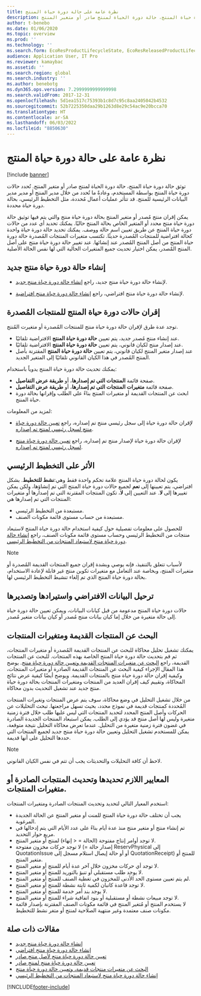 ```yaml
---
title: نظرة عامة على حالة دورة حياة المنتج
description: توثق حالة دورة حياة المنتج، حالة دورة الحياة لمنتج صادر أو متغير المنتج.
author: t-benebo
ms.date: 01/06/2020
ms.topic: overview
ms.prod: ''
ms.technology: ''
ms.search.form: EcoResProductLifecycleState, EcoResReleasedProductLifecycleStateChanges
audience: Application User, IT Pro
ms.reviewer: kamaybac
ms.assetid: ''
ms.search.region: global
ms.search.industry: ''
ms.author: benebotg
ms.dyn365.ops.version: 7.2999999999999998
ms.search.validFrom: 2017-12-31
ms.openlocfilehash: 5d1ea1517c75393b1c8d7c95c8aa2405042b4532
ms.sourcegitcommit: 52b7225350daa29b1263d8e29c54ac9e20bcca70
ms.translationtype: HT
ms.contentlocale: ar-SA
ms.lasthandoff: 06/03/2022
ms.locfileid: "8850630"
---
```

# <a name="product-lifecycle-state-overview"></a>نظرة عامة على حالة دورة حياة المنتج

[!include [banner](../includes/banner.md)]

توثق حالة دورة حياة المنتج، حالة دورة الحياة لمنتج صادر أو متغير المنتج. تُحدد حالات دورة حياة المنتج بواسطة المستخدم، وعادةً ما تُحدد من خلال مدير المنتج أو مدير مدير البيانات الرئيسية للمنتج. قد تتأثر عمليات أعمال مُحددة، مثل التخطيط الرئيسي، بحالة دورة حياة محددة.

يمكن إقران منتج مُصدر أو متغير المنتج بحالة دورة حياة منتج والتي يتم فيها توثيق حالة دورة حياة منتج محدد أو المتغير الخاص بحالة المنتج حاليًا. يمكنك تحديد أي عدد من حالات دورة حياة المنتج عن طريق تعيين اسم حالة ووصف. يمكنك تحديد حالة دورة حياة واحدة كحالة افتراضية للمنتجات المُصدرة حديثًا. تكتسب متغيرات المنتجات المُصدرة حالة دورة حياة المنتج من أصل المنتج المُصدر عند إنشائها. عند تغيير حالة دورة حياة منتج على أصل المنتج المٌصدر، يمكن اختيار تحديث جميع المتغيرات الحالية التي لها نفس الحالة الأصلية.  

## <a name="create-a-new-product-lifecycle-state"></a>إنشاء حالة دورة حياة منتج جديد

- لإنشاء حالة دورة حياة منتج جديد، راجع [إنشاء حالة دورة حياة منتج جديد](tasks/new-product-lifecycle-state.md).

- لإنشاء حالة دورة حياة منتج افتراضي، راجع [إنشاء حالة دورة حياة منتج افتراضية](tasks/default-product-lifecycle-state.md).

## <a name="associate-product-lifecycle-states-to-released-products"></a>إقران حالات دورة حياة المنتج للمنتجات المُصدرة  

توجد عدة طرق لإقران حالة دورة حياة منتج للمنتجات المُصدرة أو متغيرت المُنتج.

- عند إنشاء منتج مُصدر جديد، يتم تعيين **حالة دورة حياة المنتج** الافتراضية تلقائيًا.
- عند إصدار منتج لكيان قانوني، يتم تعيين **حالة دورة حياة المنتج** الافتراضية تلقائيًا.
- عند إصدار متغير المنتج لكيان قانوني، يتم تعيين **حالة دورة حياة المنتج** المقترنة بأصل المنتج المُصدر في هذا الكيان القانوني تلقائيًا إلى المتغير الجديد.

يمكنك تحديث حالة دورة حياة المنتج يدوياً باستخدام:

- صفحة قائمة **المنتجات التي تم إصدارها**، أو **طريقة عرض التفاصيل**.
- صفحة قائمة **متغيرات المنتجات التي تم إصدارها**، أو **طريقة عرض التفاصيل**.
- ابحث عن المنتجات القديمة أو متغيرات المنتج بناءً على الطلب وإقرانها بحالة دورة حياة المنتج.  

لمزيد من المعلومات:

- لإقران حالة دورة حياة إلى سجل رئيسي منتج تم إصداره، راجع [تعيين حالة دورة حياة منتج لسجل رئيسي لمنتج تم إصداره](tasks/product-lifecycle-state-released-product-master.md).

- لإقران حالة دورة حياة لإصدار منتج تم إصداره، راجع [تعيين حالة دورة حياة منتج لسجل رئيسي لمنتج تم إصداره](tasks/product-lifecycle-state-released-product.md).

## <a name="impact-on-master-planning"></a>الأثر على التخطيط الرئيسي

يكون لحالة دورة حياة المنتج علامة تحكم واحدة فقط وهي:**نشط للتخطيط**. بشكل افتراضي، يتم تعيينها إلى **نعم** لجميع حالات دورة حياة المنتج التي تم إنشاؤها، ولكن يمكن تغييرها إلى **لا**. عند التعيين إلى **لا**، تكون المنتجات المقترنة التي تم إصدارها أو متغيرات المنتجات التي تم إصدارها هي:

- مستبعدة من التخطيط الرئيسي.
- مستبعدة من حساب مستوى قائمة مكونات الصنف.

للحصول على معلومات تفصيلية حول كيفية استخدام حالة دورة حياة المنتج لاستبعاد منتجات من التخطيط الرئيسي وحساب مستوى قائمة مكونات الصنف، راجع [إنشاء حالة دورة حياة منتج لاستبعاد المنتجات من التخطيط الرئيسي](tasks/exclude-products-master-planning.md).

> [!NOTE]
> لأسباب تتعلق بالتنفيذ، فإنه يوصي وبشدة إقران جميع المنتجات القديمة المُصدرة أو متغيرات المنتج، وبخاصة عند التعامل مع متغيرات تكوين منتج غير قابلة لإعادة الاستخدام، بحالة دورة حياة المنتج الذي تم إلغاء تنشيط التخطيط الرئيسي لها.  

## <a name="default-migration-import-and-export"></a>ترحيل البيانات الافتراضي واستيرادها وتصديرها

حالات دورة حياة المنتج مدعومة من قبل كيانات البيانات، ويمكن تعيين حالة دورة حياة إلى حالة متغيرة من خلال إما كيان بيانات منتج مُصدر أو كيان بيانات متغير مُصدر.

## <a name="find-obsolete-products-and-products-variants"></a>البحث عن المنتجات القديمة ومتغيرات المنتجات

يمكنك تشغيل تحليل محاكاة للبحث عن المنتجات القديمة المُصدرة أو متغيرات المنتجات، ثم قم بتحديث حالة دورة حياة المنتج الخاصة بهذه المنتجات. للبحث عن المنتجات القديمة، راجع [البحث عن متغيرات المنتجات القديمة وتعيين حالة دورة حياة منتج](tasks/obsolete-product-variants.md). يوضح هذا المقال الإجراء كيفية البحث عن المنتجات القديمة الصادرة أو متغيرات المنتجات، وكيفية إقران حالة دورة حياة منتج بالمنتجات القديمة. ويوضح أيضًا كيفية عرض نتائج المحاكاة، وتقييم كيف إقران العديد من المنتجات ومتغيرات المنتجات بحالة دورة حياة منتج جديد عند تشغيل التحديث بدون محاكاة.  

من خلال تشغيل التحليل في وضع محاكاة، سوف يتم عرض المنتجات وتغيرات المنتجات المُحددة كمنتجات قديمة في نموذج محدد، بحيث تسهل مراجعتها. تبحث التحليلات عن الحركات وأصل المنتج المحدد لتحديد المنتجات التي ليس عليها طلب خلال فترة زمنية متغيرة وليس لها أصل منتج قد يؤدي إلى الطلب. يمكن استبعاد المنتجات الجديدة الصادرة في غضون فترة زمنية متغيرة من التحليل. عندما تعرض محاكاة التحليل نتيجة متوقعة، يمكن للمستخدم تشغيل التحليل وتعيين حالة دورة حياة منتج جديد لجميع المنتجات التي حددها التحليل على أنها قديمة.  

> [!NOTE]
> لاحظ أن كافة التحليلات والتحديثات يجب أن تتم في نفس الكيان القانوني.  

## <a name="criteria-to-select-and-update-released-products-or-product-variants"></a>المعايير اللازم تحديدها وتحديث المنتجات الصادرة أو متغيرات المنتجات.

استخدم المعيار التالي لتحديد وتحديث المنتجات الصادرة ومتغيرات المنتجات:

- يجب أن تختلف حالة دورة حياة المنتج للمنت أو متغير المنتج عن الحالة الجديدة المرغوبة.
- تم إنشاء منتج أو متغير منتج منذ عدة أيام بناءً على عدد الأيام التي يتم إدخالها في مربع حوار التحديد.
- لا توجد أوامر إنتاج مفتوحة (الحالة = < إنهاء) لمنتج أو متغير المنتج.
- لا توجد حركات مخزون مفتوحة (= إصدار حالة ReservPhysical إلى QuotationIssue أو أو حالة إيصال استلام مسجل إلى QuotationReceipt) للمنتج أو متغير المنتج.
- لا توجد أي حركات مخزون خلال آخر عدة أيام للمنتج أو متغير المنتج.
- لا يوجد طلب مستقبلي أو تنبؤ بالتوريد للمنتج أو متغير المنتج.  
- لم يتم تعيين مستوى الحد الأدنى للمخزون في تغطية الصنف للمنتج أو متغير المنتج.
- لا توجد قاعدة كانبان لكمية ثابتة نشطة للمنتج أو متغير المنتج.  
- لا يوجد بند أمر خدمة للمنتج أو متغير المنتج.
- لا توجد مبيعات نشطة أو مستقبلية أو بنود اتفاقية شراء للمنتج أو متغير المنتج.
- لا يستخدم المنتج أو مُتغير المنتج في قائمة مكونات الصنف المقترنة بإصدار قائمة مكونات صنف معتمدة وغير منتهية الصلاحية لمنتج أو متغر نشط للتخطيط.

## <a name="related-articles"></a>مقالات ذات صلة

- [إنشاء حالة دورة حياة منتج جديد](tasks/new-product-lifecycle-state.md)
- [إنشاء حالة دورة حياة منتج افتراضي](tasks/default-product-lifecycle-state.md)
- [تعيين حالة دورة حياة منتج لأصل منتج صادر](tasks/product-lifecycle-state-released-product-master.md)
- [تعيين حالة دورة حياة منتج لمنتج صادر](tasks/product-lifecycle-state-released-product.md)
- [البحث عن متغيرات منتجات قديمة، وتعيين حالة دورة حياة منتج](tasks/obsolete-product-variants.md)
- [إنشاء حالة دورة حياة منتج لاستبعاد المنتجات من التخطيط الرئيسي](tasks/exclude-products-master-planning.md)


[!INCLUDE[footer-include](../../includes/footer-banner.md)]